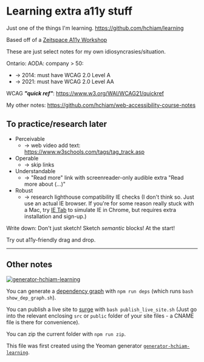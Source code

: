 # Learning extra a11y stuff

Just one of the things I'm learning. <https://github.com/hchiam/learning>

Based off of a [Zeitspace A11y Workshop](https://github.com/zeitspace/web-accessibility-session)

These are just select notes for my own idiosyncrasies/situation.

Ontario: AODA: company > 50:
  - -> 2014: must have WCAG 2.0 Level A
  - -> 2021: must have WCAG 2.0 Level AA

WCAG **_"quick ref"_**: <https://www.w3.org/WAI/WCAG21/quickref>

My other notes: <https://github.com/hchiam/web-accessibility-course-notes>

## To practice/research later

- Perceivable
  - -> web video add text: <https://www.w3schools.com/tags/tag_track.asp>
- Operable
  - -> skip links
- Understandable
  - -> "Read more" link with screenreader-only audible extra "Read more about (...)"
- Robust
  - -> research lighthouse compatibility IE checks (I don't think so. Just use an actual IE browser. If you're for some reason really stuck with a Mac, try [IE Tab](https://chrome.google.com/webstore/detail/ie-tab/hehijbfgiekmjfkfjpbkbammjbdenadd?hl=en-US) to simulate IE in Chrome, but requires extra installation and sign-up.)

Write down: Don't just sketch! Sketch _semantic_ blocks! At the start!

Try out a11y-friendly drag and drop.

---

## Other notes

[![generator-hchiam-learning](https://img.shields.io/badge/built%20with-generator--hchiam--learning-brightgreen.svg)](https://github.com/hchiam/generator-hchiam-learning) 

You can generate a [dependency graph](https://github.com/hchiam/learning-dependency-cruiser) with `npm run deps` (which runs `bash show_dep_graph.sh`).

You can publish a live site to [surge](https://github.com/hchiam/learning-surge) with `bash publish_live_site.sh` (Just go into the relevant enclosing `src` or `public` folder of your site files - a CNAME file is there for convenience).

You can zip the current folder with `npm run zip`.

This file was first created using the Yeoman generator [`generator-hchiam-learning`](https://www.npmjs.com/package/generator-hchiam-learning).
